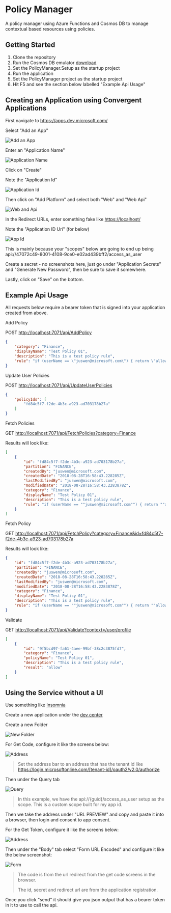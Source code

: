 # Policy Manager

A policy manager using Azure Functions and Cosmos DB to manage contextual based resources using policies.

## Getting Started

1. Clone the repository
2. Run the Cosmos DB emulator [download](https://docs.microsoft.com/en-us/azure/cosmos-db/local-emulator)
3. Set the PolicyManager.Setup as the startup project
4. Run the application
5. Set the PolicyManager project as the startup project
6. Hit F5 and see the section below labelled "Example Api Usage"

## Creating an Application using Convergent Applications

First navigate to <https://apps.dev.microsoft.com/>

Select "Add an App"

![Add an App](docs/converged-apps-add-app.png)

Enter an "Application Name"

![Application Name](docs/converged-apps-application-name.png)

Click on "Create"

Note the "Application Id"

![Application Id](docs/converged-apps-application-id.png)

Then click on "Add Platform" and select both "Web" and "Web Api"

![Web and Api](docs/converged-apps-web-and-api.png)

In the Redirect URLs, enter something fake like <https://localhost/>

Note the "Application ID Uri" (for below)

![App Id](docs/converged-apps-app-id.png)

This is mainly because your "scopes" below are going to end up being api://47072c49-8001-4108-9ce0-e02ad439bff2/access_as_user

Create a secret - no screenshots here, just go under "Application Secrets" and "Generate New Password", then be sure to save it somewhere.

Lastly, click on "Save" on the bottom.

## Example Api Usage

All requests below require a bearer token that is signed into your application created from above.

Add Policy

POST <http://localhost:7071/api/AddPolicy>

``` json
{
    "category": "Finance",
    "displayName": "Test Policy 01",
    "description": "This is a test policy rule",
    "rule": "if (userName == \"juswen@microsoft.com\") { return \"allow\"; } else { return \"deny\"; }"
}
```

Update User Policies

POST <http://localhost:7071/api/UpdateUserPolicies>

``` json
{
    "policyIds": [
        "fd84c5f7-f2de-4b3c-a923-ad703178b27a"
    ]
}
```

Fetch Policies

GET <http://localhost:7071/api/FetchPolicies?category=Finance>

Results will look like:

``` json
[
    {
        "id": "fd84c5f7-f2de-4b3c-a923-ad703178b27a",
        "partition": "FINANCE",
        "createdBy": "juswen@microsoft.com",
        "createdDate": "2018-08-28T16:58:43.228285Z",
        "lastModifiedBy": "juswen@microsoft.com",
        "modifiedDate": "2018-08-28T16:58:43.2283878Z",
        "category": "Finance",
        "displayName": "Test Policy 01",
        "description": "This is a test policy rule",
        "rule": "if (userName == ""juswen@microsoft.com"") { return ""allow""; } else { return ""deny""; }"
    }
]
```

Fetch Policy

GET <http://localhost:7071/api/FetchPolicy?category=Finance&id=fd84c5f7-f2de-4b3c-a923-ad703178b27a>

Results will look like:

``` json
{
    "id": "fd84c5f7-f2de-4b3c-a923-ad703178b27a",
    "partition": "FINANCE",
    "createdBy": "juswen@microsoft.com",
    "createdDate": "2018-08-28T16:58:43.228285Z",
    "lastModifiedBy": "juswen@microsoft.com",
    "modifiedDate": "2018-08-28T16:58:43.2283878Z",
    "category": "Finance",
    "displayName": "Test Policy 01",
    "description": "This is a test policy rule",
    "rule": "if (userName == ""juswen@microsoft.com"") { return ""allow""; } else { return ""deny""; }"
}
```

Validate

GET <http://localhost:7071/api/Validate?context=/user/profile>

``` json
[
    {
        "id": "9f5bcd97-fa61-4aee-99bf-38c2c3875fd7",
        "category": "Finance",
        "policyName": "Test Policy 01",
        "description": "This is a test policy rule",
        "result": "allow"
    }
]
```

## Using the Service without a UI

Use something like [Insomnia](https://insomnia.rest/download/)

Create a new application under the [dev center](https://apps.dev.microsoft.com/)

Create a new Folder

![New Folder](docs/folder.png)

For Get Code, configure it like the screens below:

![Address](docs/get-code-address.png)

> Set the address bar to an address that has the tenant id like <https://login.microsoftonline.com/[tenant-id]/oauth2/v2.0/authorize>

Then under the Query tab

![Query](docs/get-code-query.png)

> In this example, we have the api://{guid}/access_as_user setup as the scope. This is a custom scope built for my app id.

Then we take the address under "URL PREVIEW" and copy and paste it into a browser, then login and consent to app consent.

For the Get Token, configure it like the screens below:

![Address](docs/get-token-address.png)

Then under the "Body" tab select "Form URL Encoded" and configure it like the below screenshot:

![Form](docs/get-token-form.png)

> The code is from the url redirect from the get code screens in the browser.
>
> The id, secret and redirect url are from the application registration.

Once you click "send" it should give you json output that has a bearer token in it to use to call the api.